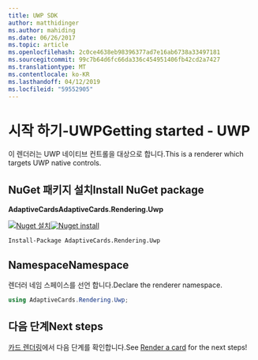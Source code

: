 ```yaml
---
title: UWP SDK
author: matthidinger
ms.author: mahiding
ms.date: 06/26/2017
ms.topic: article
ms.openlocfilehash: 2c0ce4638eb98396377ad7e16ab6738a33497181
ms.sourcegitcommit: 99c7b64d6fc66da336c454951406fb42cd2a7427
ms.translationtype: MT
ms.contentlocale: ko-KR
ms.lasthandoff: 04/12/2019
ms.locfileid: "59552905"
---
```

# <a name="getting-started---uwp"></a><span data-ttu-id="9816a-102">시작 하기-UWP</span><span class="sxs-lookup"><span data-stu-id="9816a-102">Getting started - UWP</span></span>

<span data-ttu-id="9816a-103">이 렌더러는 UWP 네이티브 컨트롤을 대상으로 합니다.</span><span class="sxs-lookup"><span data-stu-id="9816a-103">This is a renderer which targets UWP native controls.</span></span>

## <a name="install-nuget-package"></a><span data-ttu-id="9816a-104">NuGet 패키지 설치</span><span class="sxs-lookup"><span data-stu-id="9816a-104">Install NuGet package</span></span>

<span data-ttu-id="9816a-105">**AdaptiveCards**</span><span class="sxs-lookup"><span data-stu-id="9816a-105">**AdaptiveCards.Rendering.Uwp**</span></span>

<span data-ttu-id="9816a-106">[![Nuget 설치](https://img.shields.io/nuget/vpre/AdaptiveCards.Rendering.Uwp.svg)](https://www.nuget.org/packages/AdaptiveCards.Rendering.Uwp)</span><span class="sxs-lookup"><span data-stu-id="9816a-106">[![Nuget install](https://img.shields.io/nuget/vpre/AdaptiveCards.Rendering.Uwp.svg)](https://www.nuget.org/packages/AdaptiveCards.Rendering.Uwp)</span></span>

```console
Install-Package AdaptiveCards.Rendering.Uwp
```

## <a name="namespace"></a><span data-ttu-id="9816a-107">Namespace</span><span class="sxs-lookup"><span data-stu-id="9816a-107">Namespace</span></span>

<span data-ttu-id="9816a-108">렌더러 네임 스페이스를 선언 합니다.</span><span class="sxs-lookup"><span data-stu-id="9816a-108">Declare the renderer namespace.</span></span>

```csharp
using AdaptiveCards.Rendering.Uwp;
```

## <a name="next-steps"></a><span data-ttu-id="9816a-109">다음 단계</span><span class="sxs-lookup"><span data-stu-id="9816a-109">Next steps</span></span>

<span data-ttu-id="9816a-110">[카드 렌더링](render-a-card.md)에서 다음 단계를 확인합니다.</span><span class="sxs-lookup"><span data-stu-id="9816a-110">See [Render a card](render-a-card.md) for the next steps!</span></span>